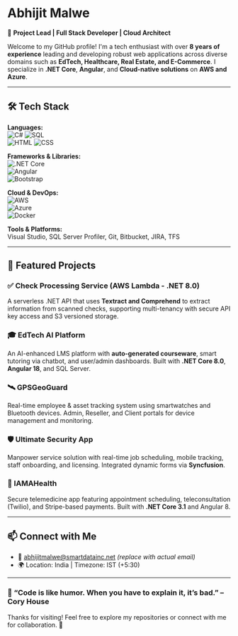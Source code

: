 # Abhijit Malwe

🎯 **Project Lead | Full Stack Developer | Cloud Architect**

Welcome to my GitHub profile! I'm a tech enthusiast with over **8 years of experience** leading and developing robust web applications across diverse domains such as **EdTech, Healthcare, Real Estate, and E-Commerce**. I specialize in **.NET Core**, **Angular**, and **Cloud-native solutions** on **AWS and Azure**.

---

## 🛠️ Tech Stack

**Languages:**  
![C#](https://img.shields.io/badge/C%23-239120?style=flat-square&logo=c-sharp&logoColor=white) 
![SQL](https://img.shields.io/badge/SQL-4479A1?style=flat-square&logo=Microsoft%20SQL%20Server&logoColor=white)  
![HTML](https://img.shields.io/badge/HTML5-E34F26?style=flat-square&logo=html5&logoColor=white) 
![CSS](https://img.shields.io/badge/CSS3-1572B6?style=flat-square&logo=css3&logoColor=white)

**Frameworks & Libraries:**  
![.NET Core](https://img.shields.io/badge/.NET_Core-512BD4?style=flat-square&logo=dotnet&logoColor=white)  
![Angular](https://img.shields.io/badge/Angular-DD0031?style=flat-square&logo=angular&logoColor=white)  
![Bootstrap](https://img.shields.io/badge/Bootstrap-7952B3?style=flat-square&logo=bootstrap&logoColor=white)

**Cloud & DevOps:**  
![AWS](https://img.shields.io/badge/AWS-232F3E?style=flat-square&logo=amazon-aws&logoColor=white)  
![Azure](https://img.shields.io/badge/Azure-0078D4?style=flat-square&logo=microsoft-azure&logoColor=white)  
![Docker](https://img.shields.io/badge/Docker-2496ED?style=flat-square&logo=docker&logoColor=white)

**Tools & Platforms:**  
Visual Studio, SQL Server Profiler, Git, Bitbucket, JIRA, TFS

---

## 📌 Featured Projects

### ✅ Check Processing Service (AWS Lambda - .NET 8.0)
A serverless .NET API that uses **Textract and Comprehend** to extract information from scanned checks, supporting multi-tenancy with secure API key access and S3 versioned storage.

### 🎓 EdTech AI Platform
An AI-enhanced LMS platform with **auto-generated courseware**, smart tutoring via chatbot, and user/admin dashboards. Built with **.NET Core 8.0**, **Angular 18**, and SQL Server.

### 🛰️ GPSGeoGuard
Real-time employee & asset tracking system using smartwatches and Bluetooth devices. Admin, Reseller, and Client portals for device management and monitoring.

### 🛡️ Ultimate Security App
Manpower service solution with real-time job scheduling, mobile tracking, staff onboarding, and licensing. Integrated dynamic forms via **Syncfusion**.

### 🏥 IAMAHealth
Secure telemedicine app featuring appointment scheduling, teleconsultation (Twilio), and Stripe-based payments. Built with **.NET Core 3.1** and Angular 8.

---

## 📫 Connect with Me

- 📧 abhijitmalwe@smartdatainc.net *(replace with actual email)*
- 🌍 Location: India | Timezone: IST (+5:30)

---

### 💬 “Code is like humor. When you have to explain it, it’s bad.” – Cory House

Thanks for visiting! Feel free to explore my repositories or connect with me for collaboration. 🚀

